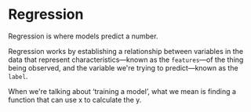 # Regression
Regression is where models predict a number.

Regression works by establishing a relationship between variables in the data that represent characteristics—known as the `features`—of the thing being observed, and the variable we're trying to predict—known as the `label`. 

When we're talking about ‘training a model’, what we mean is finding a function that can use x to calculate the y. 